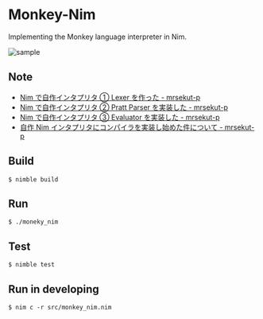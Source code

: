 # Monkey-Nim

Implementing the Monkey language interpreter in Nim.

![sample](https://github.com/mrsekut/monkey-nim/blob/master/img/interp.gif)

## Note

- [Nim で自作インタプリタ ① Lexer を作った - mrsekut-p](https://scrapbox.io/mrsekut-p/Nim%E3%81%A7%E8%87%AA%E4%BD%9C%E3%82%A4%E3%83%B3%E3%82%BF%E3%83%97%E3%83%AA%E3%82%BF%E2%91%A0_Lexer%E3%82%92%E4%BD%9C%E3%81%A3%E3%81%9F)
- [Nim で自作インタプリタ ② Pratt Parser を実装した - mrsekut-p](https://scrapbox.io/mrsekut-p/Nim%E3%81%A7%E8%87%AA%E4%BD%9C%E3%82%A4%E3%83%B3%E3%82%BF%E3%83%97%E3%83%AA%E3%82%BF%E2%91%A1_Pratt_Parser%E3%82%92%E5%AE%9F%E8%A3%85%E3%81%97%E3%81%9F)
- [Nim で自作インタプリタ ③ Evaluator を実装した - mrsekut-p](https://scrapbox.io/mrsekut-p/Nim%E3%81%A7%E8%87%AA%E4%BD%9C%E3%82%A4%E3%83%B3%E3%82%BF%E3%83%97%E3%83%AA%E3%82%BF%E2%91%A2_Evaluator%E3%82%92%E5%AE%9F%E8%A3%85%E3%81%97%E3%81%9F)
- [自作 Nim インタプリタにコンパイラを実装し始めた件について - mrsekut-p](https://scrapbox.io/mrsekut-p/%E8%87%AA%E4%BD%9CNim%E3%82%A4%E3%83%B3%E3%82%BF%E3%83%97%E3%83%AA%E3%82%BF%E3%81%AB%E3%82%B3%E3%83%B3%E3%83%91%E3%82%A4%E3%83%A9%E3%82%92%E5%AE%9F%E8%A3%85%E3%81%97%E5%A7%8B%E3%82%81%E3%81%9F%E4%BB%B6%E3%81%AB%E3%81%A4%E3%81%84%E3%81%A6)

## Build

`$ nimble build`

## Run

`$ ./moneky_nim`

## Test

`$ nimble test`

## Run in developing

`$ nim c -r src/monkey_nim.nim`
